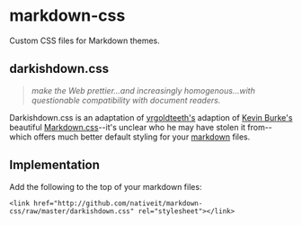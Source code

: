 # markdown-css

Custom CSS files for Markdown themes.

## darkishdown.css

> *make the Web prettier...and increasingly homogenous...with questionable compatibility with document readers.*

Darkishdown.css is an adaptation of [yrgoldteeth's](http://github.com/yrgoldteeth/darkdowncss/) adaption of [Kevin Burke's](http://kev.inburke.com/) beautiful
[Markdown.css](http://kevinburke.bitbucket.org/markdowncss)--it's unclear who he may have stolen it from--which offers much better default styling for your [markdown](http://daringfireball.net/projects/markdown/) files.

## Implementation

Add the following to the top of your markdown files:

    <link href="http://github.com/nativeit/markdown-css/raw/master/darkishdown.css" rel="stylesheet"></link> 

